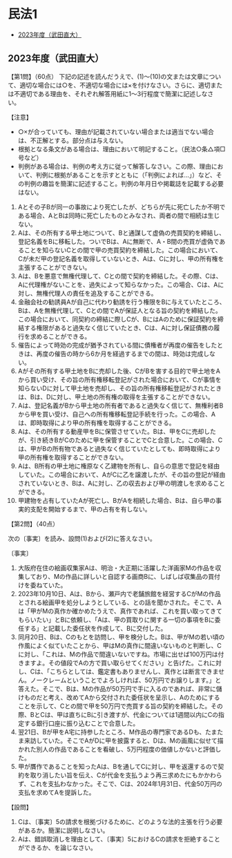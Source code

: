 # 民法1

- [2023年度（武田直大）](#2023年度武田直大)


## 2023年度（武田直大）

【第1問】（60点）
下記の記述を読んだうえで、(1)～(10)の文または文章について、適切な場合には○を、不適切な場合には×を付けなさい。さらに、適切または不適切である理由を、それぞれ解答用紙に1～3行程度で簡潔に記述しなさい。

【注意】

- ○×が合っていても、理由が記載されていない場合または適当でない場合は、不正解とする。部分点は与えない。
- 根拠となる条文がある場合は、理由において明記すること。（民法○条△項□号など）
- 判例がある場合は、判例の考え方に従って解答しなさい。この際、理由において、判例に根拠があることを示すとともに（「判例によれば…」）など、その判例の趣旨を簡潔に記述すること。判例の年月日や掲載誌を記載する必要はない。

1. Aとその子Bが同一の事故により死亡したが、どちらが先に死亡したか不明である場合、AとBは同時に死亡したものとみなされ、両者の間で相続は生じない。
2. Aは、その所有する甲土地について、Bと通謀して虚偽の売買契約を締結し、登記名義をBに移転した。ついでBは、Aに無断で、A・B間の売買が虚偽であることを知らないCとの間で甲の売買契約を締結した。この場合において、Cが未だ甲の登記名義を取得していないとき、Aは、Cに対し、甲の所有権を主張することができない。
3. Aは、Bを悪意で無権代理して、Cとの間で契約を締結した。その際、Cは、Aに代理権がないことを、過失によって知らなかった。この場合、Cは、Aに対し、無権代理人の責任を追及することができる。
4. 金融会社の勧誘員Aが自己に代わり勧誘を行う権限をBに与えていたところ、Bは、Aを無権代理して、Cとの間でAが保証人となる旨の契約を締結した。この場合において、同契約の締結に際しCが、BにはAのために保証契約を締結する権限があると過失なく信じていたとき、Cは、Aに対し保証債務の履行を求めることができる。
5. 催告によって時効の完成が猶予されている間に債権者が再度の催告をしたときは、再度の催告の時から6か月を経過するまでの間は、時効は完成しない。
6. Aがその所有する甲土地をBに売却した後、CがBを害する目的で甲土地をAから買い受け、その旨の所有権移転登記がされた場合において、Cが事情を知らないDに対して甲土地を売却し、その旨の所有権移転登記がされたときは、Bは、Dに対し、甲土地の所有権の取得を主張することができない。
7. Aは、登記名義がBから甲土地の所有者であると過失なく信じて、無権利者Bから甲を買い受け、自己への所有権移転登記手続を行った。この場合、Aは、即時取得により甲の所有権を取得することができる。
8. Aは、その所有する動産甲をBに保管させていた。Bは、甲をCに売却したが、引き続きBがCのために甲を保管することでCと合意した。この場合、Cは、甲がBの所有物であると過失なく信じていたとしても、即時取得により甲の所有権を取得することができない。
9. Aは、B所有の甲土地に権原なく乙建物を所有し、自らの意思で登記を経由していた。この場合において、AがCに乙を譲渡したが、その旨の登記が経由されていないとき、Bは、Aに対し、乙の収去および甲の明渡しを求めることができる。
10. 甲建物を占有していたAが死亡し、BがAを相続した場合、Bは、自ら甲の事実的支配を開始するまで、甲の占有を有しない。

【第2問】（40点）

次の〔事実〕を読み、設問(1)および(2)に答えなさい。

〔事実〕

1. 大阪府在住の絵画収集家Aは、明治・大正期に活躍した洋画家Mの作品を収集しており、Mの作品に詳しいと自認する画商Bに、しばしば収集品の買付けを委ねていた。
2. 2023年10月10日、Aは、Bから、瀬戸内で老舗旅館を経営するCがMの作品とされる絵画甲を処分しようとしている、との話を聞かされた。そこで、Aは「甲がMの真作か確かめたうえで、真作であれば、これを買い取ってきてもらいたい」とBに依頼し、「Aは、甲の買取りに関する一切の事項をBに委任する」と記載した委任状を作成して、Bに交付した。
3. 同月20日、Bは、Cのもとを訪問し、甲を検分した。Bは、甲がMの若い頃の作風によく似ていたことから、甲はMの真作に間違いないものと判断し、Cに対し、「これは、Mの作品で間違いないですね。市場に出せば100万円は付きますよ。その値段でAの方で買い取らせてください」と告げた。これに対し、Cは、「こちらとしては、鑑定書もありませんし、真作とは断言できません。ノークレームということでよろしければ、50万円でお譲りします。」と答えた。そこで、Bは、Mの作品が50万円で手に入るのであれば、非常に儲けものだと考え、改めてAから交付された委任状を呈示し、Aのためにすることを示して、Cとの間で甲を50万円で売買する旨の契約を締結した。その際、BとCは、甲は直ちにBに引き渡すが、代金については1週間以内にCの指定する銀行口座に振り込むことで合意した。
4. 翌21日、Bが甲をA宅に持参したところ、M作品の専門家であるDも、たまたま来訪していた。そこでAがDに甲を披露すると、Dは、Mの画風に似せて描かれた別人の作品であることを看破し、5万円程度の価値しかないと評価した。
5. 甲が贋作であることを知ったAは、Bを通してCに対し、甲を返還するので契約を取り消したい旨を伝え、Cが代金を支払うよう再三求めたにもかかわらず、これを支払わなかった。そこで、Cは、2024年1月31日、代金50万円の支払を求めてAを提訴した。

【設問】

1. Cは、〔事実〕5の請求を根拠づけるために、どのような法的主張を行う必要があるか。簡潔に説明しなさい。
2. Aは、錯誤取消しを理由として、〔事実〕5におけるCの請求を拒絶することができるか、を論じなさい。
